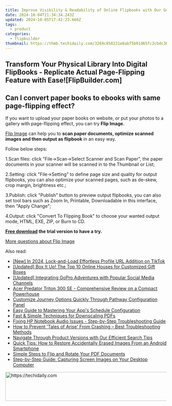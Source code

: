 ```yaml
---
title: Improve Visibility & Readability of Online Flipbooks with Our Guide at FlipBuilder.com
date: 2024-10-04T21:34:34.243Z
updated: 2024-10-05T17:42:23.666Z
tags:
  - product
categories:
  - flipbuilder
thumbnail: https://thmb.techidaily.com/3269c858221e8ab75b91d65fc2cbdc3bf0d972fb510d01ae54b3ad8d22470d02.jpg
---
```


## Transform Your Physical Library Into Digital FlipBooks - Replicate Actual Page-Flipping Feature with Ease![FlipBuilder.com]

## Can I convert paper books to ebooks with same page-flipping effect?

If you want to upload your paper books on website, or put your photos to a gallery with page-flipping effect, you can try **Flip Image**. 

[Flip Image](https://tools.techidaily.com/flipbuilder/products/) can help you to **scan paper documents, optimize scanned images and then output as flipbook** in an easy way.

Follow below steps:

1.Scan files: click "File->Scan->Select Scanner and Scan Paper", the paper documents in your scanner will be scanned in to the Thumbnail or List;

2.Setting: click "File->Setting" to define page size and quality for output flipbooks, you can also optimize your scanned pages, such as de-skew, crop margin, brightness etc.;

3.Publish: click "Publish" button to preview output flipbooks, you can also set tool bars such as Zoom In, Printable, Downloadable in this interface, then "Apply Change";

4.Output: click "Convert To Flipping Book" to choose your wanted output mode, HTML, EXE, ZIP, or Burn to CD.

**[Free download](https://tools.techidaily.com/flipbuilder/products/) the trial version to have a try.** 

[More questions about Flip Image](https://tools.techidaily.com/flipbuilder/products/)

<ins class="adsbygoogle"
     style="display:block"
     data-ad-format="autorelaxed"
     data-ad-client="ca-pub-7571918770474297"
     data-ad-slot="1223367746"></ins>

<ins class="adsbygoogle"
     style="display:block"
     data-ad-client="ca-pub-7571918770474297"
     data-ad-slot="8358498916"
     data-ad-format="auto"
     data-full-width-responsive="true"></ins>

<span class="atpl-alsoreadstyle">Also read:</span>
<div><ul>
<li><a href="https://fox-helps.techidaily.com/new-in-2024-lock-and-load-effortless-profile-url-addition-on-tiktok/"><u>[New] In 2024, Lock-and-Load Effortless Profile URL Addition on TikTok</u></a></li>
<li><a href="https://extra-tips.techidaily.com/updated-box-it-up-the-top-10-online-houses-for-customized-gift-boxes/"><u>[Updated] Box It Up! The Top 10 Online Houses for Customized Gift Boxes</u></a></li>
<li><a href="https://facebook-video-content.techidaily.com/updated-integrating-gopro-adventures-with-popular-social-media-channels/"><u>[Updated] Integrating GoPro Adventures with Popular Social Media Channels</u></a></li>
<li><a href="https://buynow-reviews.techidaily.com/acer-predator-triton-300-se-comprehensive-review-on-a-compact-powerhouse/"><u>Acer Predator Triton 300 SE - Comprehensive Review on a Compact Powerhouse</u></a></li>
<li><a href="https://fox-search.techidaily.com/customize-journey-options-quickly-through-pathway-configuration-panel/"><u>Customize Journey Options Quickly Through Pathway Configuration Panel</u></a></li>
<li><a href="https://fox-search.techidaily.com/easy-guide-to-mastering-your-apps-schedule-configuration/"><u>Easy Guide to Mastering Your App's Schedule Configuration</u></a></li>
<li><a href="https://fox-search.techidaily.com/fast-and-simple-techniques-for-downscaling-pdfs/"><u>Fast & Simple Techniques for Downscaling PDFs</u></a></li>
<li><a href="https://sound-issues.techidaily.com/1723016661422-fixing-hp-notebook-audio-issues-step-by-step-troubleshooting-guide/"><u>Fixing HP Notebook Audio Issues - Step-by-Step Troubleshooting Guide</u></a></li>
<li><a href="https://win-answers.techidaily.com/how-to-prevent-tales-of-arise-from-crashing-best-troubleshooting-methods/"><u>How to Prevent 'Tales of Arise' From Crashing – Best Troubleshooting Methods</u></a></li>
<li><a href="https://fox-search.techidaily.com/navigate-through-product-versions-with-our-efficient-search-tips/"><u>Navigate Through Product Versions with Our Efficient Search Tips</u></a></li>
<li><a href="https://fox-search.techidaily.com/quick-tips-how-to-restore-accidentally-erased-images-from-an-android-smartphone/"><u>Quick Tips: How to Restore Accidentally Erased Images From an Android Smartphone</u></a></li>
<li><a href="https://fox-search.techidaily.com/simple-steps-to-flip-and-rotate-your-pdf-documents/"><u>Simple Steps to Flip and Rotate Your PDF Documents</u></a></li>
<li><a href="https://tech-recovery.techidaily.com/step-by-step-guide-capturing-screen-images-on-your-desktop-computer/"><u>Step-by-Step Guide: Capturing Screen Images on Your Desktop Computer</u></a></li>
</ul></div>

<!-- affiliate ads begin -->
<a href="https://appsumo.8odi.net/c/5597632/2151856/7443" target="_top" id="2151856">
  <img src="//a.impactradius-go.com/display-ad/7443-2151856" border="0" alt="https://techidaily.com" width="728" height="90"/>
</a>
<img height="0" width="0" src="https://appsumo.8odi.net/i/5597632/2151856/7443" style="position:absolute;visibility:hidden;" border="0" />
<!-- affiliate ads end -->

